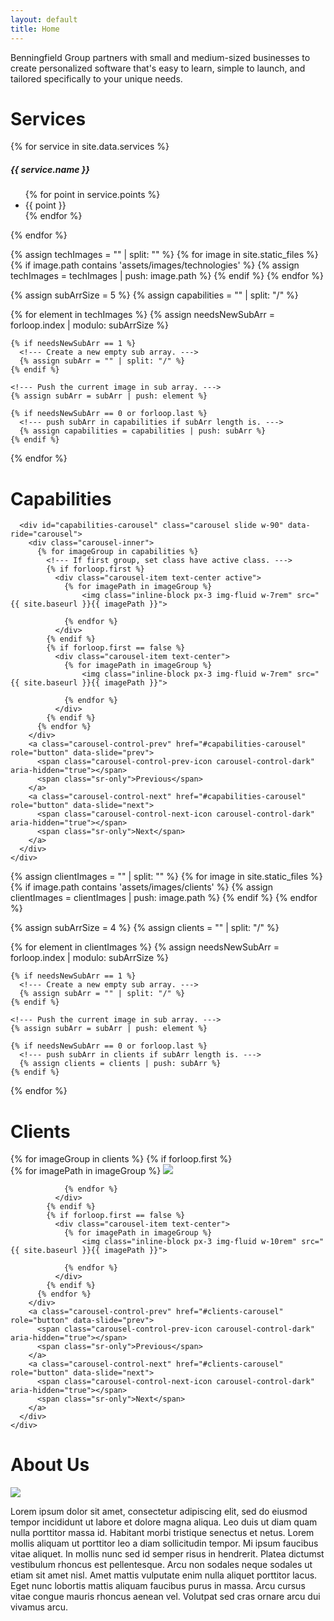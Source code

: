 ```yaml
---
layout: default
title: Home
---
```



<div class="container">



  <!--- Mission Statement. --->
  <div class="py-15">
    <div class="row">
      <div class="col-3"></div>
      <div class="col-6 text-center">
        <p class="font-size-125">
          Benningfield Group partners with small and medium-sized businesses to create personalized software that's easy to learn, simple to launch, and tailored specifically to your unique needs.
        </p>
      </div>
      <div class="col-3"></div>
    </div>
  </div>



  <!--- Services. --->
  <div id="services">
    <div class="pt-10">
      <h1 class="text-center">Services</h1>
      <div class="d-flex flex-row justify-content-between">
        {% for service in site.data.services %}
          <div class="card w-18rem">
            <div class="card-body">
              <h5 class="card-title text-center">{{ service.name }}</h5>
              <ul>
              {% for point in service.points %}
                <li class="card-text">{{ point }}</li>
              {% endfor %}
              </ul>
            </div>
          </div>
        {% endfor %}
      </div>
    </div>
  </div>



  <!--- Capabilities. --->
  {% assign techImages = "" | split: "" %}
  {% for image in site.static_files %}
    {% if image.path contains 'assets/images/technologies' %}
      {% assign techImages = techImages | push: image.path %}
    {% endif %}
  {% endfor %}

  <!--- Create a nested array for Capabilities to group carousel. --->
  {% assign subArrSize = 5 %}
  {% assign capabilities = "" | split: "/" %}

  {% for element in techImages %}
    {% assign needsNewSubArr = forloop.index | modulo: subArrSize %}

    {% if needsNewSubArr == 1 %}
      <!--- Create a new empty sub array. --->
      {% assign subArr = "" | split: "/" %}
    {% endif %}

    <!--- Push the current image in sub array. --->
    {% assign subArr = subArr | push: element %}

    {% if needsNewSubArr == 0 or forloop.last %}
      <!--- push subArr in capabilities if subArr length is. --->
      {% assign capabilities = capabilities | push: subArr %}
    {% endif %}
  {% endfor %}

  <div id="capabilities">
    <div class="pt-10 d-flex flex-column align-items-center">
      <h1 class="text-center pb-2">Capabilities</h1>

      <div id="capabilities-carousel" class="carousel slide w-90" data-ride="carousel">
        <div class="carousel-inner">
          {% for imageGroup in capabilities %}
            <!--- If first group, set class have active class. --->
            {% if forloop.first %}
              <div class="carousel-item text-center active">
                {% for imagePath in imageGroup %}
                    <img class="inline-block px-3 img-fluid w-7rem" src="{{ site.baseurl }}{{ imagePath }}">

                {% endfor %}
              </div>
            {% endif %}
            {% if forloop.first == false %}
              <div class="carousel-item text-center">
                {% for imagePath in imageGroup %}
                    <img class="inline-block px-3 img-fluid w-7rem" src="{{ site.baseurl }}{{ imagePath }}">

                {% endfor %}
              </div>
            {% endif %}
          {% endfor %}
        </div>
        <a class="carousel-control-prev" href="#capabilities-carousel" role="button" data-slide="prev">
          <span class="carousel-control-prev-icon carousel-control-dark" aria-hidden="true"></span>
          <span class="sr-only">Previous</span>
        </a>
        <a class="carousel-control-next" href="#capabilities-carousel" role="button" data-slide="next">
          <span class="carousel-control-next-icon carousel-control-dark" aria-hidden="true"></span>
          <span class="sr-only">Next</span>
        </a>
      </div>
    </div>
  </div>



  <!--- Clients. --->
  {% assign clientImages = "" | split: "" %}
  {% for image in site.static_files %}
    {% if image.path contains 'assets/images/clients' %}
      {% assign clientImages = clientImages | push: image.path %}
    {% endif %}
  {% endfor %}

  <!--- Create a nested array for Clients to group carousel. --->
  {% assign subArrSize = 4 %}
  {% assign clients = "" | split: "/" %}

  {% for element in clientImages %}
    {% assign needsNewSubArr = forloop.index | modulo: subArrSize %}

    {% if needsNewSubArr == 1 %}
      <!--- Create a new empty sub array. --->
      {% assign subArr = "" | split: "/" %}
    {% endif %}

    <!--- Push the current image in sub array. --->
    {% assign subArr = subArr | push: element %}

    {% if needsNewSubArr == 0 or forloop.last %}
      <!--- push subArr in clients if subArr length is. --->
      {% assign clients = clients | push: subArr %}
    {% endif %}
  {% endfor %}

  <div id="clients">
    <div class="pt-10 d-flex flex-column align-items-center">
      <h1 class="text-center pb-2">Clients</h1>
      <div id="clients-carousel" class="carousel slide w-90" data-ride="carousel">
        <div class="carousel-inner">
          {% for imageGroup in clients %}
            <!--- If first group, set class have active class. --->
            {% if forloop.first %}
              <div class="carousel-item text-center active">
                {% for imagePath in imageGroup %}
                    <img class="inline-block px-3 img-fluid w-10rem" src="{{ site.baseurl }}{{ imagePath }}">

                {% endfor %}
              </div>
            {% endif %}
            {% if forloop.first == false %}
              <div class="carousel-item text-center">
                {% for imagePath in imageGroup %}
                    <img class="inline-block px-3 img-fluid w-10rem" src="{{ site.baseurl }}{{ imagePath }}">

                {% endfor %}
              </div>
            {% endif %}
          {% endfor %}
        </div>
        <a class="carousel-control-prev" href="#clients-carousel" role="button" data-slide="prev">
          <span class="carousel-control-prev-icon carousel-control-dark" aria-hidden="true"></span>
          <span class="sr-only">Previous</span>
        </a>
        <a class="carousel-control-next" href="#clients-carousel" role="button" data-slide="next">
          <span class="carousel-control-next-icon carousel-control-dark" aria-hidden="true"></span>
          <span class="sr-only">Next</span>
        </a>
      </div>
    </div>
  </div>



  <!--- About Us. --->
  <div id="aboutus">
    <div class="pt-15 pb-30 d-flex justify-content-center align-items-center flex-column">
      <h1 class="text-center">About Us</h1>
      <img class="w-75 text-center" src="{{site.baseurl}}/assets/images/BG/teamPhoto.jpg">
      <br>
      <p>
        Lorem ipsum dolor sit amet, consectetur adipiscing elit, sed do eiusmod tempor incididunt ut labore et dolore magna aliqua. Leo duis ut diam quam nulla porttitor massa id. Habitant morbi tristique senectus et netus. Lorem mollis aliquam ut porttitor leo a diam sollicitudin tempor. Mi ipsum faucibus vitae aliquet. In mollis nunc sed id semper risus in hendrerit. Platea dictumst vestibulum rhoncus est pellentesque. Arcu non sodales neque sodales ut etiam sit amet nisl. Amet mattis vulputate enim nulla aliquet porttitor lacus. Eget nunc lobortis mattis aliquam faucibus purus in massa. Arcu cursus vitae congue mauris rhoncus aenean vel. Volutpat sed cras ornare arcu dui vivamus arcu.
      </p>
    </div>
  </div>



</div>
